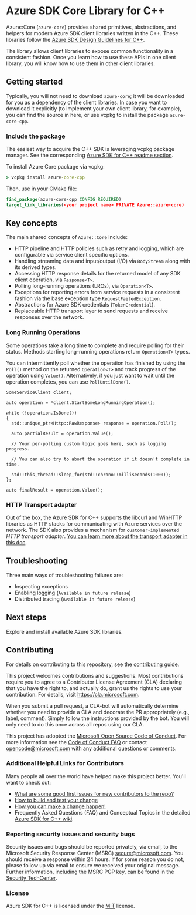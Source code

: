 # Azure SDK Core Library for C++

Azure::Core (`azure-core`) provides shared primitives, abstractions, and helpers for modern Azure SDK client libraries written in the C++. These libraries follow the [Azure SDK Design Guidelines for C++][azure_sdk_cpp_development_guidelines].

The library allows client libraries to expose common functionality in a consistent fashion. Once you learn how to use these APIs in one client library, you will know how to use them in other client libraries.

## Getting started

Typically, you will not need to download `azure-core`; it will be downloaded for you as a dependency of the client libraries. In case you want to download it explicitly (to implement your own client library, for example), you can find the source in here, or use vcpkg to install the package `azure-core-cpp`.

### Include the package

The easiest way to acquire the C++ SDK is leveraging vcpkg package manager. See the corresponding [Azure SDK for C++ readme section][azsdk_vcpkg_install].

To install Azure Core package via vcpkg:

```cmd
> vcpkg install azure-core-cpp
```

Then, use in your CMake file:

```CMake
find_package(azure-core-cpp CONFIG REQUIRED)
target_link_libraries(<your project name> PRIVATE Azure::azure-core)
```

## Key concepts

The main shared concepts of `Azure::Core` include:

- HTTP pipeline and HTTP policies such as retry and logging, which are configurable via service client specific options.
- Handling streaming data and input/output (I/O) via `BodyStream` along with its derived types.
- Accessing HTTP response details for the returned model of any SDK client operation, via `Response<T>`.
- Polling long-running operations (LROs), via `Operation<T>`.
- Exceptions for reporting errors from service requests in a consistent fashion via the base exception type `RequestFailedException`.
- Abstractions for Azure SDK credentials (`TokenCredential`).
- Replaceable HTTP transport layer to send requests and receive responses over the network.

### Long Running Operations

Some operations take a long time to complete and require polling for their status. Methods starting long-running operations return `Operation<T>` types.

You can intermittently poll whether the operation has finished by using the `Poll()` method on the returned `Operation<T>` and track progress of the operation using `Value()`. Alternatively, if you just want to wait until the operation completes, you can use `PollUntilDone()`.

```{.cpp}
SomeServiceClient client;

auto operation = *client.StartSomeLongRunningOperation();

while (!operation.IsDone())
{
  std::unique_ptr<Http::RawResponse> response = operation.Poll();

  auto partialResult = operation.Value();

  // Your per-polling custom logic goes here, such as logging progress.

  // You can also try to abort the operation if it doesn't complete in time.

  std::this_thread::sleep_for(std::chrono::milliseconds(1000));
};

auto finalResult = operation.Value();

```

### HTTP Transport adapter

Out of the box, the Azure SDK for C++ supports the libcurl and WinHTTP libraries as HTTP stacks for communicating with Azure services over the network. The SDK also provides a mechanism for `customer-implemented` _HTTP transport adapter_. [You can learn more about the transport adapter in this doc](https://github.com/Azure/azure-sdk-for-cpp/blob/main/doc/HttpTransportAdapter.md#http-transport-adapter).

## Troubleshooting

Three main ways of troubleshooting failures are:

- Inspecting exceptions
- Enabling logging (`Available in future release`)
- Distributed tracing (`Available in future release`)

## Next steps

Explore and install available Azure SDK libraries.

## Contributing

For details on contributing to this repository, see the [contributing guide][azure_sdk_for_cpp_contributing].

This project welcomes contributions and suggestions. Most contributions require you to agree to a
Contributor License Agreement (CLA) declaring that you have the right to, and actually do, grant us
the rights to use your contribution. For details, visit https://cla.microsoft.com.

When you submit a pull request, a CLA-bot will automatically determine whether you need to provide
a CLA and decorate the PR appropriately (e.g., label, comment). Simply follow the instructions
provided by the bot. You will only need to do this once across all repos using our CLA.

This project has adopted the [Microsoft Open Source Code of Conduct](https://opensource.microsoft.com/codeofconduct/).
For more information see the [Code of Conduct FAQ](https://opensource.microsoft.com/codeofconduct/faq/) or
contact [opencode@microsoft.com](mailto:opencode@microsoft.com) with any additional questions or comments.

### Additional Helpful Links for Contributors

Many people all over the world have helped make this project better. You'll want to check out:

- [What are some good first issues for new contributors to the repo?](https://github.com/azure/azure-sdk-for-cpp/issues?q=is%3Aopen+is%3Aissue+label%3A%22up+for+grabs%22)
- [How to build and test your change][azure_sdk_for_cpp_contributing_developer_guide]
- [How you can make a change happen!][azure_sdk_for_cpp_contributing_pull_requests]
- Frequently Asked Questions (FAQ) and Conceptual Topics in the detailed [Azure SDK for C++ wiki](https://github.com/azure/azure-sdk-for-cpp/wiki).

<!-- ### Community-->

### Reporting security issues and security bugs

Security issues and bugs should be reported privately, via email, to the Microsoft Security Response Center (MSRC) <secure@microsoft.com>. You should receive a response within 24 hours. If for some reason you do not, please follow up via email to ensure we received your original message. Further information, including the MSRC PGP key, can be found in the [Security TechCenter](https://www.microsoft.com/msrc/faqs-report-an-issue).

### License

Azure SDK for C++ is licensed under the [MIT](https://github.com/Azure/azure-sdk-for-cpp/blob/main/sdk/core/azure-core/LICENSE) license.

<!-- LINKS -->
[azsdk_vcpkg_install]: https://github.com/Azure/azure-sdk-for-cpp#download--install-the-sdk
[azure_sdk_for_cpp_contributing]: https://github.com/Azure/azure-sdk-for-cpp/blob/main/CONTRIBUTING.md
[azure_sdk_for_cpp_contributing_developer_guide]: https://github.com/Azure/azure-sdk-for-cpp/blob/main/CONTRIBUTING.md#developer-guide
[azure_sdk_for_cpp_contributing_pull_requests]: https://github.com/Azure/azure-sdk-for-cpp/blob/main/CONTRIBUTING.md#pull-requests
[azure_sdk_cpp_development_guidelines]: https://azure.github.io/azure-sdk/cpp_introduction.html
[azure_cli]: https://docs.microsoft.com/cli/azure
[azure_pattern_circuit_breaker]: https://docs.microsoft.com/azure/architecture/patterns/circuit-breaker
[azure_pattern_retry]: https://docs.microsoft.com/azure/architecture/patterns/retry
[azure_portal]: https://portal.azure.com
[azure_sub]: https://azure.microsoft.com/free/
[c_compiler]: https://visualstudio.microsoft.com/vs/features/cplusplus/
[cloud_shell]: https://docs.microsoft.com/azure/cloud-shell/overview
[cloud_shell_bash]: https://shell.azure.com/bash

